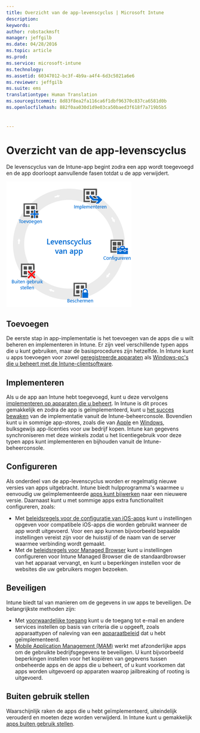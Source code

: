 ```yaml
---
title: Overzicht van de app-levenscyclus | Microsoft Intune
description: 
keywords: 
author: robstackmsft
manager: jeffgilb
ms.date: 04/28/2016
ms.topic: article
ms.prod: 
ms.service: microsoft-intune
ms.technology: 
ms.assetid: 60347012-bc3f-4b9a-a4f4-6d3c5021a6e6
ms.reviewer: jeffgilb
ms.suite: ems
translationtype: Human Translation
ms.sourcegitcommit: 8d83f8ea2fa116ca6f1dbf96370c837ca6581d0b
ms.openlocfilehash: 882f0aa030d1d9e03ca50baed3f618f7a719b5b5


---
```


# Overzicht van de app-levenscyclus

De levenscyclus van de Intune-app begint zodra een app wordt toegevoegd en de app doorloopt aanvullende fasen totdat u de app verwijdert.

![De levenscyclus van apps](./media/app-lifecycle.png "the Intune app lifecycle")

## Toevoegen

De eerste stap in app-implementatie is het toevoegen van de apps die u wilt beheren en implementeren in Intune. Er zijn veel verschillende typen apps die u kunt gebruiken, maar de basisprocedures zijn hetzelfde. In Intune kunt u apps toevoegen voor zowel [geregistreerde apparaten](add-apps-for-mobile-devices-in-microsoft-intune.md) als [Windows-pc's die u beheert met de Intune-clientsoftware](add-apps-for-windows-pcs-in-microsoft-intune.md).

## Implementeren

Als u de app aan Intune hebt toegevoegd, kunt u deze vervolgens [implementeren op apparaten die u beheert](deploy-apps.md). In Intune is dit proces gemakkelijk en zodra de app is geïmplementeerd, kunt u [het succes bewaken](monitor-apps-in-microsoft-intune.md) van de implementatie vanuit de Intune-beheerconsole. Bovendien kunt u in sommige app-stores, zoals die van [Apple](manage-ios-apps-you-purchased-through-a-volume-purchase-program-with-microsoft-intune.md) en [Windows](manage-apps-you-purchased-from-the-windows-store-for-business-with-microsoft-intune.md), bulksgewijs app-licenties voor uw bedrijf kopen. Intune kan gegevens synchroniseren met deze winkels zodat u het licentiegebruik voor deze typen apps kunt implementeren en bijhouden vanuit de Intune-beheerconsole.

## Configureren

Als onderdeel van de app-levenscyclus worden er regelmatig nieuwe versies van apps uitgebracht. Intune biedt hulpprogramma's waarmee u eenvoudig uw geïmplementeerde [apps kunt bijwerken](update-apps-using-microsoft-intune.md) naar een nieuwere versie. Daarnaast kunt u met sommige apps extra functionaliteit configureren, zoals:
- Met [beleidsregels voor de configuratie van iOS-apps](configure-ios-apps-with-mobile-app-configuration-policies-in-microsoft-intune.md) kunt u instellingen opgeven voor compatibele iOS-apps die worden gebruikt wanneer de app wordt uitgevoerd. Voor een app kunnen bijvoorbeeld bepaalde instellingen vereist zijn voor de huisstijl of de naam van de server waarmee verbinding wordt gemaakt.
- Met de [beleidsregels voor Managed Browser](manage-internet-access-using-managed-browser-policies.md) kunt u instellingen configureren voor Intune Managed Browser die de standaardbrowser van het apparaat vervangt, en kunt u beperkingen instellen voor de websites die uw gebruikers mogen bezoeken.

## Beveiligen

Intune biedt tal van manieren om de gegevens in uw apps te beveiligen. De belangrijkste methoden zijn:
- Met [voorwaardelijke toegang](restrict-access-to-email-and-o365-services-with-microsoft-intune.md) kunt u de toegang tot e-mail en andere services instellen op basis van criteria die u opgeeft, zoals apparaattypen of naleving van een [apparaatbeleid](introduction-to-device-compliance-policies-in-microsoft-intune.md) dat u hebt geïmplementeerd.
- [Mobile Application Management (MAM)](protect-app-data-using-mobile-app-management-policies-with-microsoft-intune.md) werkt met afzonderlijke apps om de gebruikte bedrijfsgegevens te beveiligen. U kunt bijvoorbeeld beperkingen instellen voor het kopiëren van gegevens tussen onbeheerde apps en de apps die u beheert, of u kunt voorkomen dat apps worden uitgevoerd op apparaten waarop jailbreaking of rooting is uitgevoerd.

## Buiten gebruik stellen

Waarschijnlijk raken de apps die u hebt geïmplementeerd, uiteindelijk verouderd en moeten deze worden verwijderd. In Intune kunt u gemakkelijk [apps buiten gebruik stellen](retire-apps-using-microsoft-intune.md).



<!--HONumber=Jun16_HO4-->


